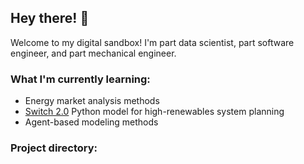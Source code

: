 ## Hey there! 👋

Welcome to my digital sandbox! I'm part data scientist, part software engineer, and part mechanical engineer.

### What I'm currently learning:

- Energy market analysis methods
- [Switch 2.0](https://github.com/switch-model/switch) Python model for high-renewables system planning
- Agent-based modeling methods

### Project directory:
